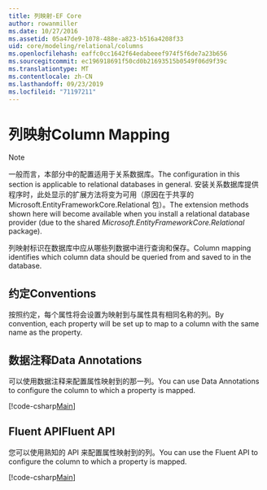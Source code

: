 ```yaml
---
title: 列映射-EF Core
author: rowanmiller
ms.date: 10/27/2016
ms.assetid: 05a47de9-1078-488e-a823-b516a4208f33
uid: core/modeling/relational/columns
ms.openlocfilehash: eaffc0cc1642f64edabeeef974f5f6de7a23b656
ms.sourcegitcommit: ec196918691f50cd0b21693515b0549f06d9f39c
ms.translationtype: MT
ms.contentlocale: zh-CN
ms.lasthandoff: 09/23/2019
ms.locfileid: "71197211"
---
```

# <a name="column-mapping"></a><span data-ttu-id="fe04a-102">列映射</span><span class="sxs-lookup"><span data-stu-id="fe04a-102">Column Mapping</span></span>

> [!NOTE]  
> <span data-ttu-id="fe04a-103">一般而言，本部分中的配置适用于关系数据库。</span><span class="sxs-lookup"><span data-stu-id="fe04a-103">The configuration in this section is applicable to relational databases in general.</span></span> <span data-ttu-id="fe04a-104">安装关系数据库提供程序时，此处显示的扩展方法将变为可用（原因在于共享的 Microsoft.EntityFrameworkCore.Relational 包）。</span><span class="sxs-lookup"><span data-stu-id="fe04a-104">The extension methods shown here will become available when you install a relational database provider (due to the shared *Microsoft.EntityFrameworkCore.Relational* package).</span></span>

<span data-ttu-id="fe04a-105">列映射标识在数据库中应从哪些列数据中进行查询和保存。</span><span class="sxs-lookup"><span data-stu-id="fe04a-105">Column mapping identifies which column data should be queried from and saved to in the database.</span></span>

## <a name="conventions"></a><span data-ttu-id="fe04a-106">约定</span><span class="sxs-lookup"><span data-stu-id="fe04a-106">Conventions</span></span>

<span data-ttu-id="fe04a-107">按照约定，每个属性将会设置为映射到与属性具有相同名称的列。</span><span class="sxs-lookup"><span data-stu-id="fe04a-107">By convention, each property will be set up to map to a column with the same name as the property.</span></span>

## <a name="data-annotations"></a><span data-ttu-id="fe04a-108">数据注释</span><span class="sxs-lookup"><span data-stu-id="fe04a-108">Data Annotations</span></span>

<span data-ttu-id="fe04a-109">可以使用数据注释来配置属性映射到的那一列。</span><span class="sxs-lookup"><span data-stu-id="fe04a-109">You can use Data Annotations to configure the column to which a property is mapped.</span></span>

[!code-csharp[Main](../../../../samples/core/Modeling/DataAnnotations/Relational/Column.cs?highlight=13)]

## <a name="fluent-api"></a><span data-ttu-id="fe04a-110">Fluent API</span><span class="sxs-lookup"><span data-stu-id="fe04a-110">Fluent API</span></span>

<span data-ttu-id="fe04a-111">您可以使用熟知的 API 来配置属性映射到的列。</span><span class="sxs-lookup"><span data-stu-id="fe04a-111">You can use the Fluent API to configure the column to which a property is mapped.</span></span>

[!code-csharp[Main](../../../../samples/core/Modeling/FluentAPI/Relational/Column.cs?highlight=11-13)]
